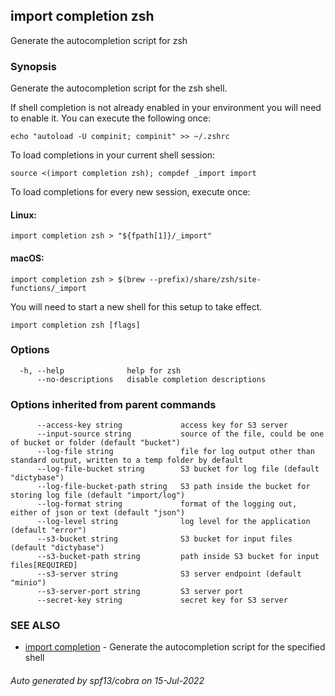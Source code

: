 ## import completion zsh

Generate the autocompletion script for zsh

### Synopsis

Generate the autocompletion script for the zsh shell.

If shell completion is not already enabled in your environment you will need
to enable it.  You can execute the following once:

	echo "autoload -U compinit; compinit" >> ~/.zshrc

To load completions in your current shell session:

	source <(import completion zsh); compdef _import import

To load completions for every new session, execute once:

#### Linux:

	import completion zsh > "${fpath[1]}/_import"

#### macOS:

	import completion zsh > $(brew --prefix)/share/zsh/site-functions/_import

You will need to start a new shell for this setup to take effect.


```
import completion zsh [flags]
```

### Options

```
  -h, --help              help for zsh
      --no-descriptions   disable completion descriptions
```

### Options inherited from parent commands

```
      --access-key string             access key for S3 server
      --input-source string           source of the file, could be one of bucket or folder (default "bucket")
      --log-file string               file for log output other than standard output, written to a temp folder by default
      --log-file-bucket string        S3 bucket for log file (default "dictybase")
      --log-file-bucket-path string   S3 path inside the bucket for storing log file (default "import/log")
      --log-format string             format of the logging out, either of json or text (default "json")
      --log-level string              log level for the application (default "error")
      --s3-bucket string              S3 bucket for input files (default "dictybase")
      --s3-bucket-path string         path inside S3 bucket for input files[REQUIRED]
      --s3-server string              S3 server endpoint (default "minio")
      --s3-server-port string         S3 server port
      --secret-key string             secret key for S3 server
```

### SEE ALSO

* [import completion](import_completion.md)	 - Generate the autocompletion script for the specified shell

###### Auto generated by spf13/cobra on 15-Jul-2022
